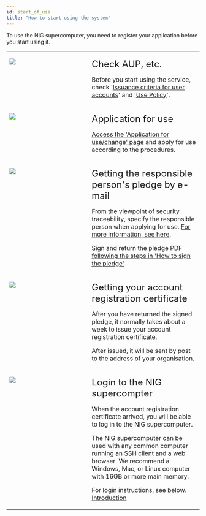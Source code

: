```yaml
---
id: start_of_use
title: "How to start using the system"
---
```


To use the NIG supercomputer, you need to register your application before you start using it.

<table>
<tr>
<td width="400" valign="top">

![](/img/start_the_service/start_1_EN.png)

</td>
<td width="400" valign="top">

<font size="5">Check AUP, etc.</font><br/>

Before you start using the service, check '[<u>Issuance criteria for user accounts</u>](/application)' and '[<u>Use Policy</u>](/application/use_policy)'.

</td>
</tr>

<tr>
<td width="400" valign="top">

![](/img/start_the_service/start_3_EN.png)

</td>
<td>

<font size="5">Application for use</font><br/>

[<u>Access the 'Application for use/change' page</u>](/application/registration) and apply for use according to the procedures.

</td>
</tr>

<tr>
<td width="400" valign="top">

![](/img/signing_PDF/pdf_2_EN.png)

</td>
<td width="400" valign="top">

<font size="5">Getting the responsible person's pledge by e-mail</font><br/>

From the viewpoint of security traceability, specify the responsible person when applying for use. [<u>For more information, see here</u>](/application/#the-responsible-person).<br/>

Sign and return the pledge PDF [<u>following the steps in 'How to sign the pledge'</u>](/application/signing_PDF)

</td>
</tr>


<tr>
<td width="400" valign="top">

![](/img/start_the_service/start_5.png)

</td>
<td width="400" valign="top">

<font size="5">Getting your account registration certificate</font><br/>

After you have returned the signed pledge, it normally takes about a week to issue your account registration certificate.<br/>

After issued, it will be sent by post to the address of your organisation.


</td>
</tr>


<tr>
<td width="400" valign="top">

![](/img/start_the_service/start_6.png)

</td>
<td width="400" valign="top">

<font size="5">Login to the NIG supercompter</font><br/>

When the account registration certificate arrived, you will be able to log in to the NIG supercomputer.

The NIG supercomputer can be used with any common computer running an SSH client and a web browser. We recommend a Windows, Mac, or Linux computer with 16GB or more main memory.

For login instructions, see below.<br/>
[<u>Introduction</u>](/guides/introduction/)


</td>
</tr>

</table>
